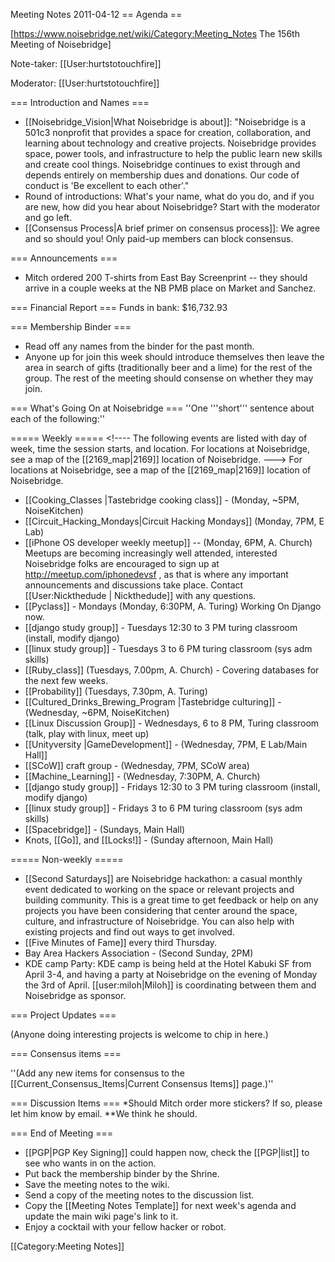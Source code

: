Meeting Notes 2011-04-12 
 == Agenda ==

[https://www.noisebridge.net/wiki/Category:Meeting_Notes The 156th Meeting of Noisebridge]

Note-taker: [[User:hurtstotouchfire]]

Moderator: [[User:hurtstotouchfire]]
 

=== Introduction and Names ===
* [[Noisebridge_Vision|What Noisebridge is about]]: "Noisebridge is a 501c3 nonprofit that provides a space for creation, collaboration, and learning about technology and creative projects. Noisebridge provides space, power tools, and infrastructure to help the public learn new skills and create cool things. Noisebridge continues to exist through and depends entirely on membership dues and donations. Our code of conduct is 'Be excellent to each other'."
* Round of introductions: What's your name, what do you do, and if you are new, how did you hear about Noisebridge? Start with the moderator and go left.
* [[Consensus Process|A brief primer on consensus process]]: We agree and so should you! Only paid-up members can block consensus.

=== Announcements ===
* Mitch ordered 200 T-shirts from East Bay Screenprint -- they should arrive in a couple weeks at the NB PMB place on Market and Sanchez.

=== Financial Report ===
Funds in bank: $16,732.93

=== Membership Binder ===
* Read off any names from the binder for the past month.
* Anyone up for join this week should introduce themselves then leave the area in search of gifts (traditionally beer and a lime) for the rest of the group. The rest of the meeting should consense on whether they may join.

=== What's Going On at Noisebridge ===
''One '''short''' sentence about each of the following:''

===== Weekly =====
&lt;!----
The following events are listed with day of week, time the session starts, and location.
For locations at Noisebridge, see a map of the [[2169_map|2169]] location of Noisebridge.
--->
For locations at Noisebridge, see a map of the [[2169_map|2169]] location of Noisebridge.

* [[Cooking_Classes |Tastebridge cooking class]] - (Monday, ~5PM, NoiseKitchen)
* [[Circuit_Hacking_Mondays|Circuit Hacking Mondays]] (Monday, 7PM,  E Lab)
* [[iPhone OS developer weekly meetup]]  -- (Monday, 6PM, A. Church) Meetups are becoming increasingly well attended, interested Noisebridge folks are encouraged to sign up at http://meetup.com/iphonedevsf , as that is where any important announcements and discussions take place. Contact [[User:Nickthedude | Nickthedude]] with any questions. 
* [[Pyclass]] - Mondays (Monday, 6:30PM, A. Turing) Working On Django now. 
* [[django study group]] - Tuesdays 12:30 to 3 PM turing classroom (install, modify django)  
* [[linux study group]] - Tuesdays 3 to 6 PM turing classroom (sys adm skills) 
* [[Ruby_class]] (Tuesdays, 7.00pm, A. Church) - Covering databases for the next few weeks.
* [[Probability]] (Tuesdays, 7.30pm, A. Turing)
* [[Cultured_Drinks_Brewing_Program |Tastebridge culturing]] - (Wednesday, ~6PM, NoiseKitchen)
* [[Linux Discussion Group]] - Wednesdays, 6 to 8 PM, Turing classroom (talk, play with linux, meet up) 
* [[Unityversity |GameDevelopment]] - (Wednesday, 7PM, E Lab/Main Hall]]
* [[SCoW]] craft group - (Wednesday, 7PM, SCoW area)
* [[Machine_Learning]] - (Wednesday, 7:30PM, A. Church) 
* [[django study group]] - Fridays 12:30 to 3 PM turing classroom (install, modify django) 
* [[linux study group]] - Fridays 3 to 6 PM turing classroom (sys adm skills) 
* [[Spacebridge]] - (Sundays, Main Hall)
* Knots, [[Go]], and [[Locks!]] - (Sunday afternoon, Main Hall)

===== Non-weekly =====
* [[Second Saturdays]] are Noisebridge hackathon:
a casual monthly event
dedicated to working on the space or relevant projects and building
community.  This is a great time to get feedback or help on any projects
you have been considering that center around the space, culture, and
infrastructure of Noisebridge.  You can also help with existing projects
and find out ways to get involved.
* [[Five Minutes of Fame]] every third Thursday.
* Bay Area Hackers Association - (Second Sunday, 2PM)
* KDE camp Party:  KDE camp is being held at the Hotel Kabuki SF from April 3-4, and having a party at Noisebridge on the evening of Monday the 3rd of April. [[user:miloh|Miloh]] is coordinating between them and Noisebridge as sponsor.

=== Project Updates ===

(Anyone doing interesting projects is welcome to chip in here.)

=== Consensus items ===

''(Add any new items for consensus to the [[Current_Consensus_Items|Current Consensus Items]] page.)''

=== Discussion Items ===
*Should Mitch order more stickers?  If so, please let him know by email.
**We think he should.

=== End of Meeting ===
* [[PGP|PGP Key Signing]] could happen now, check the [[PGP|list]] to see who wants in on the action.
* Put back the membership binder by the Shrine.
* Save the meeting notes to the wiki.
* Send a copy of the meeting notes to the discussion list.
* Copy the [[Meeting Notes Template]] for next week's agenda and update the main wiki page's link to it.
* Enjoy a cocktail with your fellow hacker or robot.

[[Category:Meeting Notes]]